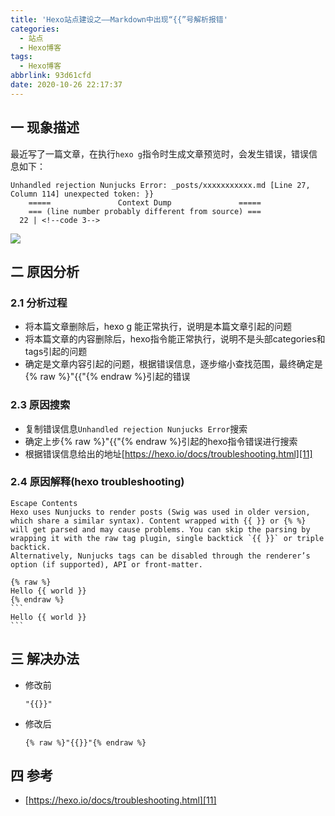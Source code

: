 ```yaml
---
title: 'Hexo站点建设之——Markdown中出现“{{”号解析报错'
categories:
  - 站点
  - Hexo博客
tags:
  - Hexo博客
abbrlink: 93d61cfd
date: 2020-10-26 22:17:37
---
```

## 一 现象描述

最近写了一篇文章，在执行`hexo g`指令时生成文章预览时，会发生错误，错误信息如下：

```
Unhandled rejection Nunjucks Error: _posts/xxxxxxxxxxx.md [Line 27, Column 114] unexpected token: }}
    =====               Context Dump               =====
    === (line number probably different from source) ===
  22 | <!--code￼3-->
```

<!--more-->

![][1]

## 二 原因分析

### 2.1 分析过程

* 将本篇文章删除后，hexo g 能正常执行，说明是本篇文章引起的问题
* 将本篇文章的内容删除后，hexo指令能正常执行，说明不是头部categories和tags引起的问题
* 确定是文章内容引起的问题，根据错误信息，逐步缩小查找范围，最终确定是{% raw %}"{{"{% endraw %}引起的错误

### 2.3 原因搜索

* 复制错误信息`Unhandled rejection Nunjucks Error`搜索
* 确定上步{% raw %}"{{"{% endraw %}引起的hexo指令错误进行搜索
* 根据错误信息给出的地址[https://hexo.io/docs/troubleshooting.html][11]

### 2.4 原因解释(hexo troubleshooting)

```
Escape Contents
Hexo uses Nunjucks to render posts (Swig was used in older version, which share a similar syntax). Content wrapped with {{ }} or {% %} will get parsed and may cause problems. You can skip the parsing by wrapping it with the raw tag plugin, single backtick `{{ }}` or triple backtick.
Alternatively, Nunjucks tags can be disabled through the renderer’s option (if supported), API or front-matter.

{% raw %}
Hello {{ world }}
{% endraw %}
​```
Hello {{ world }}
​```
```

## 三 解决办法

* 修改前

  ```
  "{{}}"
  ```

* 修改后

  ```
  {% raw %}"{{}}"{% endraw %}
  ```

## 四 参考

* [https://hexo.io/docs/troubleshooting.html][11]



[1]:https://cdn.staticaly.com/gh/PGzxc/CDN/master/blog-hexo/hexo-error-unhandled-nunjucks-info.png
[11]:https://hexo.io/docs/troubleshooting.html
